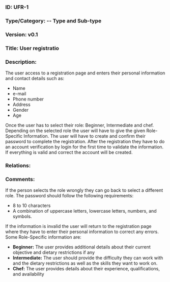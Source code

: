 ### ID: UFR-1
 
### Type/Category: -- Type and Sub-type

### Version: v0.1
 
### Title: User registratio
  
### Description: 
The user access to a registration page and enters their personal information and contact details such as:
* Name
* e-mail
* Phone number
* Address
* Gender
* Age

Once the user has to select their role: Beginner, Intermediate and chef. Depending on the selected role the user will have to give the given Role-Specific Information. The user will have to create and confirm their password to complete the registration. After the registration they have to do an account verification by login for the first time to validate the information. If everything is valid and correct the account will be created.

### Relations: 

### Comments: 

If the person selects the role wrongly they can go back to select a different role. The password should follow the following requirements:
* 8 to 10 characters
* A combination of uppercase letters, lowercase letters, numbers, and symbols.

If the information is invalid the user will return to the registration page where they have to enter their personal information to correct any errors. Some Role-Specific information are:
* **Beginner:** The user provides additional details about their current objective and dietary restrictions if any
* **Intermediate:** The user should provide the difficulty they can work with and the dietary restrictions as well as the skills they want to work on.
* **Chef:** The user provides details about their experience, qualifications, and availability
